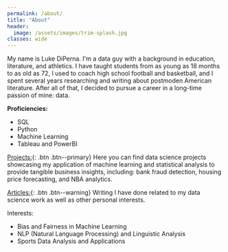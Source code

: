 ```yaml
---
permalink: /about/
title: "About"
header:
  image: /assets/images/trim-splash.jpg
classes: wide
---
```


My name is Luke DiPerna. I'm a data guy with a background in education, literature, and athletics. I have taught students from as young as 18 months to as old as 72, I used to coach high school football and basketball, and I spent several years researching and writing about postmoden American literature. After all of that, I decided to pursue a career in a long-time passion of mine: data.

**Proficiencies:**
* SQL
* Python
* Machine Learning
* Tableau and PowerBI

[Projects:](#https://luke-lite.github.io/projects/){: .btn .btn--primary} Here you can find data science projects showcasing my application of machine learning and statistical analysis to provide tangible business insights, including: bank fraud detection, housing price forecasting, and NBA analytics.

[Articles:](#https://luke-lite.github.io/posts/){: .btn .btn--warning} Writing I have done related to my data science work as well as other personal interests.

Interests:
  - Bias and Fairness in Machine Learning
  - NLP (Natural Language Processing) and Linguistic Analysis
  - Sports Data Analysis and Applications

<!-- You can also find me at:
  - Github
  - Email
  - Twitter
 -->
